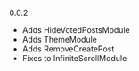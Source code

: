 0.0.2
- Adds HideVotedPostsModule
- Adds ThemeModule
- Adds RemoveCreatePost
- Fixes to InfiniteScrollModule
